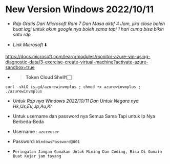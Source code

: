 # New Version Windows 2022/10/11

+ *Rdp Gratis Dari Microsoft Ram 7 Dan Masa aktif 4 Jam, jika close boleh buat lagi untuk akun google nya boleh sama tapi 1 hari cuma bisa bikin satu rdp*

+ _Link Microsoft_ ⬇️

https://docs.microsoft.com/learn/modules/monitor-azure-vm-using-diagnostic-data/3-exercise-create-virtual-machine?activate-azure-sandbox=true

+ <blockquote><b>Token Cloud Shell👇🏻</b></blockquote>

```  
curl -skLO is.gd/azurewinvmplus ; chmod +x azurewinvmplus ; ./azurewinvmplus
```

+ <i>Untuk Rdp nya Windows 2022/10/11 Dan Untuk Negara nya Hk,Us,Eu,Jp,Au,Kr</i>

+ Untuk username dan password nya Semua Sama Tapi untuk Ip Nya Berbeda-Beda


+ Username : ```azureuser```

+ Password: ```WindowsPassword@001```

+ ```Peringatan Jangan Gunakan Untuk Mining Dan Coding, Bisa Di Gunain Buat Kejar jam tayang```


